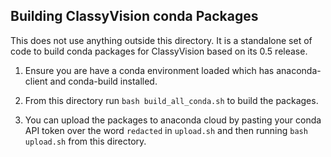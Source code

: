## Building ClassyVision conda Packages

This does not use anything outside this directory.
It is a standalone set of code to build conda packages
for ClassyVision based on its 0.5 release.

1. Ensure you are have a conda environment loaded which has anaconda-client
and conda-build installed.

2. From this directory run
`bash build_all_conda.sh` to build the packages.

3. You can upload the packages to anaconda cloud by pasting your conda API
token over the word `redacted` in `upload.sh` and then running
`bash upload.sh` from this directory.
